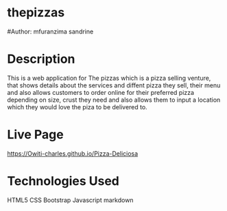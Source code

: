 # thepizzas
#Author:
mfuranzima sandrine

# Description
This is a web application for The pizzas which is a pizza selling venture, that shows details about the services and diffent pizza they sell, their menu and also allows customers to order online for their preferred pizza depending on size, crust they need and also allows them to input a location which they would love the piza to be delivered to.



# Live Page
https://Owiti-charles.github.io/Pizza-Deliciosa


# Technologies Used
HTML5
CSS
Bootstrap
Javascript
markdown
